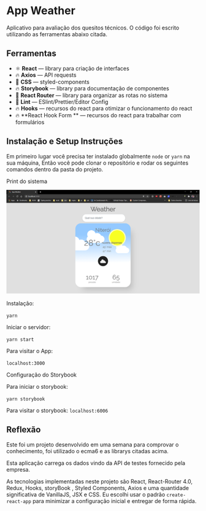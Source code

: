 <h1>
  App Weather
</h1>

<p align="left">
  Aplicativo para avaliação dos quesitos técnicos. O código foi escrito utilizando as ferramentas abaixo citada.
</p>

## Ferramentas

- ⚛ **React** — library para criação de interfaces
- 🔥 **Axios** — API requests
- 💅 **CSS** — styled-components
- 🔥 **Storybook** — library para documentação de componentes
- 💅 **React Router** — library para organizar as rotas no sistema
- 💖 **Lint** — ESlint/Prettier/Editor Config
- 🔥 **Hooks** — recursos do react para otimizar o funcionamento do react
- 🔥 **React Hook Form ** — recursos do react para trabalhar com formulários

## Instalação e Setup Instruções

Em primeiro lugar você precisa ter instalado globalmente `node` or `yarn` na sua máquina, Então você pode clonar o repositório e rodar os seguintes comandos dentro da pasta do projeto.

Print do sistema

![print do sistema](https://github.com/aribeirorj/app-weather/blob/master/print.png?raw=true)

Instalação:

`yarn`

Iniciar o servidor:

`yarn start`

Para visitar o App:

`localhost:3000`

Configuração do Storybook

Para iniciar o storybook:

`yarn storybook`

Para visitar o storybook:
`localhost:6006`

## Reflexão

Este foi um projeto desenvolvido em uma semana para comprovar o conhecimento, foi utilizado o ecma6 e as librarys citadas acima.

Esta aplicação carrega os dados vindo da API de testes fornecido pela empresa.

As tecnologias implementadas neste projeto são React, React-Router 4.0, Redux, Hooks, storyBook , Styled Components, Axios e uma quantidade significativa de VanillaJS, JSX e CSS. Eu escolhi usar o padrão `create-react-app` para minimizar a configuração inicial e entregar de forma rápida.
